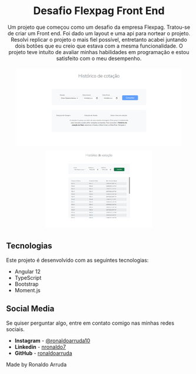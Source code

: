 <h1 align="center">
Desafio Flexpag Front End
</h1>

<p align="center">
Um projeto que começou como um desafio da empresa Flexpag. Tratou-se de criar um Front end. Foi dado um layout e uma api para nortear o projeto. Resolvi replicar o projeto o mais fiel possível, entretanto acabei juntando dois botões que eu creio que estava com a mesma funcionalidade. O projeto teve intuíto de avaliar minhas habilidades em programação e estou satisfeito com o meu desempenho. 
</p>

<div align="center">
 <img style="margin: 5px" src="github/images/search-page.png" alt="login page" height="210"/>
 <img style="margin: 5px" src="./github/images/resuts-page.png" alt="sign page" height="210"/>
</div>


## Tecnologias

Este projeto é desenvolvido com as seguintes tecnologias:

- Angular 12
- TypeScript
- Bootstrap
- Moment.js

## Social Media

Se quiser perguntar algo, entre em contato comigo nas minhas redes sociais.

* **Instagram** - [@ronaldoarruda10](https://www.instagram.com/ronaldoarruda10/)
* **Linkedin** -  [nronaldo7](https://www.linkedin.com/in/nronaldo7/)
* **GitHub** - [ronaldoarruda](https://github.com/ronaldoarruda)

Made by Ronaldo Arruda
